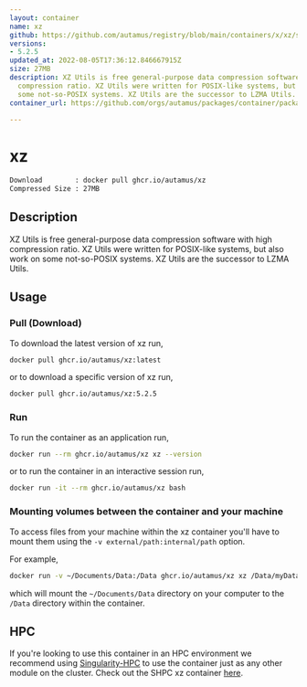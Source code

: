 ```yaml
---
layout: container
name: xz
github: https://github.com/autamus/registry/blob/main/containers/x/xz/spack.yaml
versions:
- 5.2.5
updated_at: 2022-08-05T17:36:12.846667915Z
size: 27MB
description: XZ Utils is free general-purpose data compression software with high
  compression ratio. XZ Utils were written for POSIX-like systems, but also work on
  some not-so-POSIX systems. XZ Utils are the successor to LZMA Utils.
container_url: https://github.com/orgs/autamus/packages/container/package/xz

---
```

# xz
```bash 
Download        : docker pull ghcr.io/autamus/xz
Compressed Size : 27MB
```

## Description
XZ Utils is free general-purpose data compression software with high compression ratio. XZ Utils were written for POSIX-like systems, but also work on some not-so-POSIX systems. XZ Utils are the successor to LZMA Utils.

## Usage
### Pull (Download)
To download the latest version of xz run,

```bash
docker pull ghcr.io/autamus/xz:latest
```

or to download a specific version of xz run,

```bash
docker pull ghcr.io/autamus/xz:5.2.5
```
### Run
To run the container as an application run,
```bash
docker run --rm ghcr.io/autamus/xz xz --version
```

or to run the container in an interactive session run,
```bash
docker run -it --rm ghcr.io/autamus/xz bash
```

### Mounting volumes between the container and your machine
To access files from your machine within the xz container you'll have to mount them using the `-v external/path:internal/path` option.

For example,
```bash
docker run -v ~/Documents/Data:/Data ghcr.io/autamus/xz xz /Data/myData.csv
```
which will mount the `~/Documents/Data` directory on your computer to the `/Data` directory within the container.

## HPC
If you're looking to use this container in an HPC environment we recommend using [Singularity-HPC](https://singularity-hpc.readthedocs.io) to use the container just as any other module on the cluster. Check out the SHPC xz container [here](https://singularityhub.github.io/singularity-hpc/r/ghcr.io-autamus-xz/).